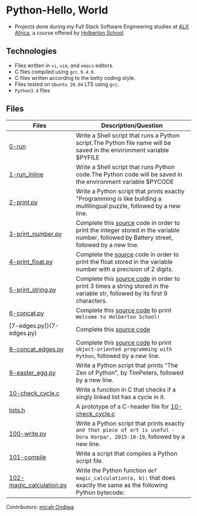 # Python-Hello, World

- Projects done during my Full Stack Software Engineering studies at [ALX Africa](https://www.alxafrica.com/software-engineering-2022/), a course offered by [Holberton School](https://www.holbertonschool.com/).

## Technologies

- Files written in ```vi```, ```vim```, and ```emacs``` editors. 
- C files compiled using ```gcc 9.4.0```.
- C files wriiten according to the betty coding style. 
- Files tested on ```Ubuntu 20.04``` LTS using ```gcc```.
- ```Python3.4``` files 

## Files

| Files  | Description/Question |
| ---  | --- |
|[0-run](0-run)|Write a Shell script that runs a Python script.The Python file name will be saved in the environment variable $PYFILE|
|[1-run_inline](1-run_inline)|Write a Shell script that runs Python code.The Python code will be saved in the environment variable $PYCODE|
|[2-print.py](2-print.py)|Write a Python script that prints exactly "Programming is like building a multilingual puzzle, followed by a new line.|
|[3-print_number.py](3-print_number.py)|Complete this [source](https://github.com/holbertonschool/0x00.py/blob/master/3-print_number.py) code in order to print the integer stored in the variable number, followed by Battery street, followed by a new line.|
|[4-print_float.py](4-print_float.py)|Complete the [source](https://github.com/holbertonschool/0x00.py/blob/master/4-print_float.py) code in order to print the float stored in the variable number with a precision of 2 digits.|
|[5-print_string.py](5-print_string.py)|Complete this [source code](https://github.com/holbertonschool/0x00.py/blob/master/5-print_string.py) in order to print 3 times a string stored in the variable str, followed by its first 9 characters.|
|[6-concat.py](6-concat.py)|Complete this [source code](https://github.com/holbertonschool/0x00.py/blob/master/6-concat.py) to print ```Welcome to Holberton School!```|
|[7-edges.py])(7-edges.py)|Complete this [source code](https://github.com/holbertonschool/0x00.py/blob/master/7-edges.py)|
|[8-concat_edges.py](8-concat_edges.py)|Complete this [source code](https://github.com/holbertonschool/0x00.py/blob/master/8-concat_edges.py) to print ```object-oriented programming with Python```, followed by a new line.|
|[9-easter_egg.py](9-easter_egg.py)|Write a Python script that prints “The Zen of Python”, by TimPeters, followed by a new line.|
|[10-check_cycle.c](10-check_cycle.c)|Write a function in C that checks if a singly linked list has a cycle in it.|
|[lists.h](lists.h)|A prototype of a C-header file for [10-check_cycle.c](10-check_cycle.c)|
|[100-write.py](100-write.py)|Write a Python script that prints exactly ```and that piece of art is useful - Dora Korpar, 2015-10-19```, followed by a new line.|
|[101-compile](101-compile)|Write a script that compiles a Python script file.|
|[102-magic_calculation.py](102-magic_calculation.py)|Write the Python function ```def magic_calculation(a, b):``` that does exactly the same as the following Python bytecode:|



Contributors: [micah Ondiwa](github.com/micahondiwa)
